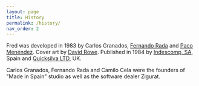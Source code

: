 ```yaml
---
layout: page
title: History
permalink: /history/
nav_order: 2
---
```


Fred was developed in 1983 by Carlos Granados, [Fernando Rada](https://es.wikipedia.org/wiki/Fernando_Rada) and [Paco Menéndez](https://en.wikipedia.org/wiki/Paco_Men%C3%A9ndez). Cover art by [David Rowe](https://www.davidrowe.net/). Published in 1984 by [Indescomp, SA](https://es.wikipedia.org/wiki/Indescomp), Spain and [Quicksilva LTD](https://en.wikipedia.org/wiki/Quicksilva), UK.

Carlos Granados, Fernando Rada and Camilo Cela were the founders of "Made in Spain" studio as well as the software dealer Zigurat.




